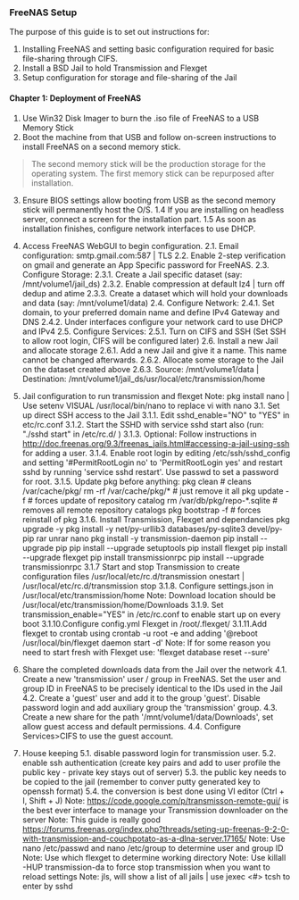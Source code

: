 ### FreeNAS Setup ###
The purpose of this guide is to set out instructions for:
1. Installing FreeNAS and setting basic configuration required for basic file-sharing through CIFS.
2. Install a BSD Jail to hold Transmission and Flexget
3. Setup configuration for storage and file-sharing of the Jail

#### Chapter 1: Deployment of FreeNAS ####
1. Use Win32 Disk Imager to burn the .iso file of FreeNAS to a USB Memory Stick
2. Boot the machine from that USB and follow on-screen instructions to install FreeNAS on a second memory stick.
> The second memory stick will be the production storage for the operating system. The first memory stick can be repurposed after installation.

3. Ensure BIOS settings allow booting from USB as the second memory stick will permanently host the O/S.
	1.4 If you are installing on headless server, connect a screen for the installation part.
	1.5 As soon as installation finishes, configure network interfaces to use DHCP.

2. Access FreeNAS WebGUI to begin configuration.
	2.1. Email configuration:	smtp.gmail.com:587 | TLS
	2.2. Enable 2-step verification on gmail and generate an App Specific password for FreeNAS.
	2.3. Configure Storage:
		2.3.1. Create a Jail specific dataset (say: /mnt/volume1/jail_ds)
		2.3.2. Enable compression at default lz4 | turn off dedup and atime
		2.3.3. Create a dataset which will hold your downloads and data (say: /mnt/volume1/data)
	2.4. Configure Network:
		2.4.1. Set domain, to your preferred domain name and define IPv4 Gateway and DNS
		2.4.2. Under interfaces configure your network card to use DHCP and IPv4
	2.5. Configure Services:
		2.5.1. Turn on CIFS and SSH (Set SSH to allow root login, CIFS will be configured later)
	2.6. Install a new Jail and allocate storage
		2.6.1. Add a new Jail and give it a name. This name cannot be changed afterwards.
		2.6.2. Allocate some storage to the Jail on the dataset created above
		2.6.3. Source: /mnt/volume1/data | Destination: /mnt/volume1/jail_ds/usr/local/etc/transmission/home

3. Jail configuration to run transmission and flexget
Note: pkg install  nano | Use setenv VISUAL /usr/local/bin/nano to replace vi with nano
	3.1. Set up direct SSH access to the Jail
		3.1.1. Edit sshd_enable="NO" to "YES" in etc/rc.conf
		3.1.2. Start the SSHD with service sshd start also (run: "./sshd start" in /etc/rc.d/ )
		3.1.3. Optional: Follow instructions in http://doc.freenas.org/9.3/freenas_jails.html#accessing-a-jail-using-ssh for adding a user.
		3.1.4. Enable root login by editing /etc/ssh/sshd_config and setting '#PermitRootLogin no' to 'PermitRootLogin yes' and restart sshd by running 'service sshd restart'. Use passwd to set a password for root.
		3.1.5. Update pkg before anything:
			pkg clean 						# cleans /var/cache/pkg/
			rm -rf /var/cache/pkg/* 		# just remove it all
			pkg update -f 					# forces update  of repository catalog
			rm /var/db/pkg/repo-*.sqlite 	# removes all remote repository catalogs
			pkg bootstrap -f 				# forces reinstall of pkg
		3.1.6. Install Transmission, Flexget and dependancies
			pkg upgrade -y
			pkg install -y net/py-urllib3 databases/py-sqlite3 devel/py-pip rar unrar nano
			pkg install -y transmission-daemon
			pip install --upgrade pip
			pip install --upgrade setuptools
			pip install flexget
			pip install --upgrade flexget
			pip install transmissionrpc
			pip install --upgrade transmissionrpc
		3.1.7 Start and stop Transmission to create configuration files
				/usr/local/etc/rc.d/transmission onestart | /usr/local/etc/rc.d/transmission stop
		3.1.8. Configure settings.json in /usr/local/etc/transmission/home
		Note: Download location should be /usr/local/etc/transmission/home/Downloads
		3.1.9. Set transmission_enable="YES" in /etc/rc.conf to enable start up on every boot
		3.1.10.Configure config.yml Flexget in /root/.flexget/
		3.1.11.Add flexget to crontab using crontab -u root -e
 and adding '@reboot /usr/local/bin/flexget daemon start -d'
		Note: If for some reason you need to start fresh with Flexget use: 'flexget database reset --sure'
4. Share the completed downloads data from the Jail over the network
	4.1. Create a new 'transmission' user / group in FreeNAS. Set the user and group ID in FreeNAS to be precisely identical to the IDs used in the Jail
	4.2. Create a 'guest' user and add it to the group 'guest'. Disable password login and add auxiliary group the 'transmission' group.
	4.3. Create a new share for the path '/mnt/volume1/data/Downloads', set allow guest access and default permissions.
	4.4. Configure Services>CIFS to use the guest account.
5. House keeping
	5.1. disable password login for transmission user.
	5.2. enable ssh authentication (create key pairs and add to user profile the public key - private key stays out of server)
	5.3. the public key needs to be copied to the jail (remember to conver putty generated key to openssh format)
	5.4. the conversion is best done using VI editor (Ctrl + I, Shift + J)
	Note: https://code.google.com/p/transmisson-remote-gui/ is the best ever interface to manage your Transmission downloader on the server
	Note: This guide is really good https://forums.freenas.org/index.php?threads/seting-up-freenas-9-2-0-with-transmission-and-couchpotato-as-a-dlna-server.17165/
	Note: Use  nano /etc/passwd and nano /etc/group to determine user and group ID
	Note: Use which flexget to determine working directory
	Note: Use killall -HUP transmission-da to force stop transmission when you want to reload settings
	Note: jls, will show a list of all jails | use jexec <#> tcsh to enter by sshd
